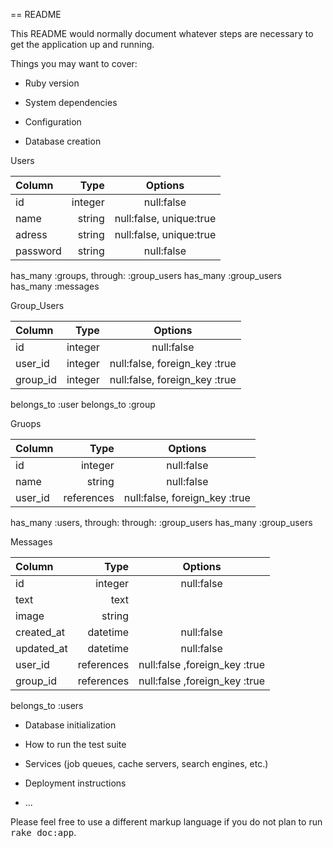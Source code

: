 == README

This README would normally document whatever steps are necessary to get the
application up and running.

Things you may want to cover:

* Ruby version

* System dependencies

* Configuration

* Database creation


Users

| Column     | Type        | Options                        |
|:-----------|------------:|:------------------------------:|
| id         | integer     | null:false                     |
| name       | string      | null:false, unique:true        |
| adress     | string      | null:false, unique:true        |
| password   | string      | null:false                     |

has_many :groups, through: :group_users
has_many :group_users
has_many :messages

Group_Users

| Column     | Type        | Options                         |
|:-----------|------------:|:-------------------------------:|
| id         | integer     | null:false                      |
| user_id    | integer     | null:false, foreign_key :true   |
| group_id   | integer     | null:false, foreign_key :true   |

belongs_to :user
belongs_to :group

Gruops

| Column     | Type        | Options                         |
|:-----------|------------:|:-------------------------------:|
| id         | integer     | null:false                      |
| name       | string      | null:false                      |
| user_id    | references  | null:false, foreign_key :true   |

has_many :users, through: through: :group_users
has_many :group_users


Messages

| Column     | Type        | Options                         |
|:-----------|------------:|:-------------------------------:|
| id         | integer     | null:false                      |
| text       | text        |                                 |
| image      | string      |                                 |
| created_at | datetime    | null:false                      |
| updated_at | datetime    | null:false                      |
| user_id    | references  | null:false ,foreign_key :true   |
| group_id   | references  | null:false ,foreign_key :true   |

belongs_to :users

* Database initialization

* How to run the test suite

* Services (job queues, cache servers, search engines, etc.)

* Deployment instructions

* ...


Please feel free to use a different markup language if you do not plan to run
<tt>rake doc:app</tt>.
